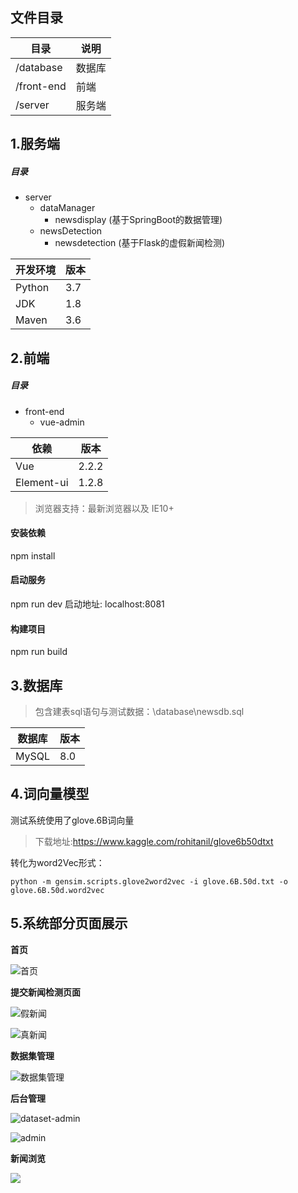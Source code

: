 ## 文件目录

|  目录   | 说明  | 
|  ----  | ----  |
| /database  | 数据库 |
| /front-end  | 前端 |
| /server  | 服务端 |


## 1.服务端

##### 目录

- server
	- dataManager
		- newsdisplay (基于SpringBoot的数据管理)
	- newsDetection
		- newsdetection (基于Flask的虚假新闻检测)

|  开发环境   | 版本  | 
|  ----  | ----  |
| Python  | 3.7 |
| JDK  | 1.8 |
| Maven  | 3.6 |


## 2.前端

##### 目录

- front-end
	- vue-admin

|  依赖   | 版本  | 
|  ----  | ----  |
| Vue  | 2.2.2 |
| Element-ui  | 1.2.8 |

> 浏览器支持：最新浏览器以及 IE10+

#### 安装依赖
npm install

#### 启动服务 
npm run dev
启动地址: localhost:8081

#### 构建项目
npm run build


## 3.数据库

> 包含建表sql语句与测试数据：\database\newsdb.sql

|  数据库   | 版本  | 
|  ----  | ----  |
| MySQL  | 8.0 |

## 4.词向量模型

测试系统使用了glove.6B词向量
>下载地址:https://www.kaggle.com/rohitanil/glove6b50dtxt

转化为word2Vec形式：

	python -m gensim.scripts.glove2word2vec -i glove.6B.50d.txt -o glove.6B.50d.word2vec


## 5.系统部分页面展示


**首页**

![首页](https://azurlin.oss-cn-beijing.aliyuncs.com/ldu_project/show/index.png)

**提交新闻检测页面**

![假新闻](https://azurlin.oss-cn-beijing.aliyuncs.com/ldu_project/show/detection-fake.png)

![真新闻](https://azurlin.oss-cn-beijing.aliyuncs.com/ldu_project/show/detection-true.png)

**数据集管理**

![数据集管理](https://azurlin.oss-cn-beijing.aliyuncs.com/ldu_project/show/dataset.png)

**后台管理**

![dataset-admin](https://azurlin.oss-cn-beijing.aliyuncs.com/ldu_project/show/dataset-admin.png)

![admin](https://azurlin.oss-cn-beijing.aliyuncs.com/ldu_project/show/admin.png)

**新闻浏览**

![](https://azurlin.oss-cn-beijing.aliyuncs.com/ldu_project/show/sign.png)


